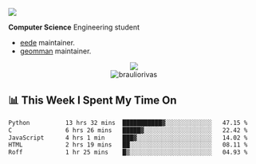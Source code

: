 ![](https://komarev.com/ghpvc/?username=brauliorivas&color=green)

**Computer Science** Engineering student

- [eede](https://github.com/key4hep/eede) maintainer.
- [geomman](https://www.freshports.org/sysutils/geomman) maintainer.

<p align="center">
  <img src="https://github-readme-stats.vercel.app/api?username=brauliorivas&theme=tokyonight" />
  <br />
  <img align="center" src="https://github-readme-streak-stats.herokuapp.com/?user=brauliorivas&theme=dark&background=0d1117&date_format=M%20j%5B%2C%20Y%5D" alt="brauliorivas" />
</p>

## 📊 This Week I Spent My Time On

<!--START_SECTION:waka-->

```txt
Python          13 hrs 32 mins  ███████████▓░░░░░░░░░░░░░   47.15 %
C               6 hrs 26 mins   █████▓░░░░░░░░░░░░░░░░░░░   22.42 %
JavaScript      4 hrs 1 min     ███▓░░░░░░░░░░░░░░░░░░░░░   14.02 %
HTML            2 hrs 19 mins   ██░░░░░░░░░░░░░░░░░░░░░░░   08.11 %
Roff            1 hr 25 mins    █▒░░░░░░░░░░░░░░░░░░░░░░░   04.93 %
```

<!--END_SECTION:waka-->
